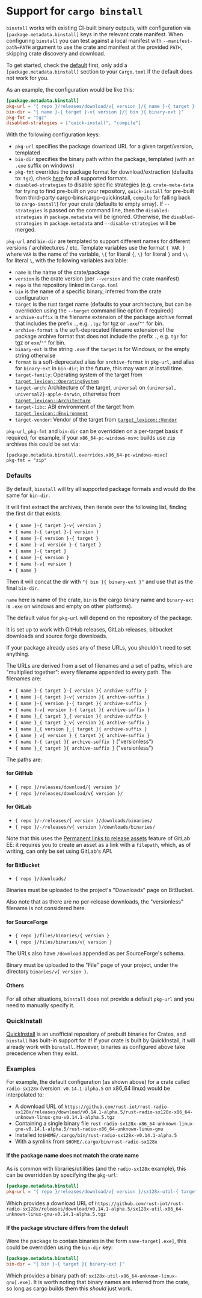 # Support for `cargo binstall`

`binstall` works with existing CI-built binary outputs, with configuration via `[package.metadata.binstall]` keys in the relevant crate manifest.
When configuring `binstall` you can test against a local manifest with `--manifest-path=PATH` argument to use the crate and manifest at the provided `PATH`, skipping crate discovery and download.

To get started, check the [default](#Defaults) first, only add a `[package.metadata.binstall]` section
to your `Cargo.toml` if the default does not work for you.

As an example, the configuration would be like this:

```toml
[package.metadata.binstall]
pkg-url = "{ repo }/releases/download/v{ version }/{ name }-{ target }-v{ version }{ archive-suffix }"
bin-dir = "{ name }-{ target }-v{ version }/{ bin }{ binary-ext }"
pkg-fmt = "tgz"
disabled-strategies = ["quick-install", "compile"]
```

With the following configuration keys:

- `pkg-url` specifies the package download URL for a given target/version, templated
- `bin-dir` specifies the binary path within the package, templated (with an `.exe` suffix on windows)
- `pkg-fmt` overrides the package format for download/extraction (defaults to: `tgz`), check [here](https://docs.rs/binstalk-types/latest/binstalk_types/cargo_toml_binstall/enum.PkgFmt.html) for all supported formats.
- `disabled-strategies` to disable specific strategies (e.g. `crate-meta-data` for trying to find pre-built on your repository,
  `quick-install` for pre-built from third-party cargo-bins/cargo-quickinstall, `compile` for falling back to `cargo-install`)
  for your crate (defaults to empty array).
  If `--strategies` is passed on the command line, then the `disabled-strategies` in `package.metadata` will be ignored.
  Otherwise, the `disabled-strategies` in `package.metadata` and `--disable-strategies` will be merged.


`pkg-url` and `bin-dir` are templated to support different names for different versions / architectures / etc.
Template variables use the format `{ VAR }` where `VAR` is the name of the variable,
`\{` for literal `{`, `\}` for literal `}` and `\\` for literal `\`,
with the following variables available:
- `name` is the name of the crate/package
- `version` is the crate version (per `--version` and the crate manifest)
- `repo` is the repository linked in `Cargo.toml`
- `bin` is the name of a specific binary, inferred from the crate configuration
- `target` is the rust target name (defaults to your architecture, but can be overridden using the `--target` command line option if required()
- `archive-suffix` is the filename extension of the package archive format that includes the prefix `.`, e.g. `.tgz` for tgz or `.exe`/`""` for bin.
- `archive-format` is the soft-deprecated filename extension of the package archive format that does not include the prefix `.`, e.g. `tgz` for tgz or `exe`/`""` for bin.
- `binary-ext` is the string `.exe` if the `target` is for Windows, or the empty string otherwise
- `format` is a soft-deprecated alias for `archive-format` in `pkg-url`, and alias for `binary-ext` in `bin-dir`; in the future, this may warn at install time.
- `target-family`: Operating system of the target from [`target_lexicon::OperatingSystem`]
- `target-arch`: Architecture of the target, `universal` on `{universal, universal2}-apple-darwin`,
  otherwise from [`target_lexicon::Architecture`]
- `target-libc`: ABI environment of the target from [`target_lexicon::Environment`]
- `target-vendor`: Vendor of the target from [`target_lexicon::Vendor`]

[`target_lexicon::OperatingSystem`]: https://docs.rs/target-lexicon/latest/target_lexicon/enum.OperatingSystem.html
[`target_lexicon::Architecture`]: https://docs.rs/target-lexicon/latest/target_lexicon/enum.Architecture.html
[`target_lexicon::Environment`]: https://docs.rs/target-lexicon/latest/target_lexicon/enum.Environment.html
[`target_lexicon::Vendor`]: https://docs.rs/target-lexicon/latest/target_lexicon/enum.Vendor.html

`pkg-url`, `pkg-fmt` and `bin-dir` can be overridden on a per-target basis if required, for example, if your `x86_64-pc-windows-msvc` builds use `zip` archives this could be set via:

```
[package.metadata.binstall.overrides.x86_64-pc-windows-msvc]
pkg-fmt = "zip"
```

### Defaults

By default, `binstall` will try all supported package formats and would do the same for `bin-dir`.

It will first extract the archives, then iterate over the following list, finding the first dir
that exists:

 - `{ name }-{ target }-v{ version }`
 - `{ name }-{ target }-{ version }`
 - `{ name }-{ version }-{ target }`
 - `{ name }-v{ version }-{ target }`
 - `{ name }-{ target }`
 - `{ name }-{ version }`
 - `{ name }-v{ version }`
 - `{ name }`

Then it will concat the dir with `"{ bin }{ binary-ext }"` and use that as the final `bin-dir`.

`name` here is name of the crate, `bin` is the cargo binary name and `binary-ext` is `.exe`
on windows and empty on other platforms).

The default value for `pkg-url` will depend on the repository of the package.

It is set up to work with GitHub releases, GitLab releases, bitbucket downloads
and source forge downloads.

If your package already uses any of these URLs, you shouldn't need to set anything.

The URLs are derived from a set of filenames and a set of paths, which are
"multiplied together": every filename appended to every path. The filenames
are:

- `{ name }-{ target }-{ version }{ archive-suffix }`
- `{ name }-{ target }-v{ version }{ archive-suffix }`
- `{ name }-{ version }-{ target }{ archive-suffix }`
- `{ name }-v{ version }-{ target }{ archive-suffix }`
- `{ name }_{ target }_{ version }{ archive-suffix }`
- `{ name }_{ target }_v{ version }{ archive-suffix }`
- `{ name }_{ version }_{ target }{ archive-suffix }`
- `{ name }_v{ version }_{ target }{ archive-suffix }`
- `{ name }-{ target }{ archive-suffix }` ("versionless")
- `{ name }_{ target }{ archive-suffix }` ("versionless")

The paths are:

#### for GitHub

- `{ repo }/releases/download/{ version }/`
- `{ repo }/releases/download/v{ version }/`

#### for GitLab

- `{ repo }/-/releases/{ version }/downloads/binaries/`
- `{ repo }/-/releases/v{ version }/downloads/binaries/`

Note that this uses the [Permanent links to release assets][gitlab-permalinks]
feature of GitLab EE: it requires you to create an asset as a link with a
`filepath`, which, as of writing, can only be set using GitLab's API.

[gitlab-permalinks]: https://docs.gitlab.com/ee/user/project/releases/index.html#permanent-links-to-latest-release-assets

#### for BitBucket

- `{ repo }/downloads/`

Binaries must be uploaded to the project's "Downloads" page on BitBucket.

Also note that as there are no per-release downloads, the "versionless"
filename is not considered here.

#### for SourceForge

- `{ repo }/files/binaries/{ version }`
- `{ repo }/files/binaries/v{ version }`

The URLs also have `/download` appended as per SourceForge's schema.

Binary must be uploaded to the "File" page of your project, under the directory
`binaries/v{ version }`.

#### Others

For all other situations, `binstall` does not provide a default `pkg-url` and
you need to manually specify it.

### QuickInstall

[QuickInstall](https://github.com/alsuren/cargo-quickinstall) is an unofficial repository of prebuilt binaries for Crates, and `binstall` has built-in support for it! If your crate is built by QuickInstall, it will already work with `binstall`. However, binaries as configured above take precedence when they exist.

### Examples

For example, the default configuration (as shown above) for a crate called `radio-sx128x` (version: `v0.14.1-alpha.5` on x86\_64 linux) would be interpolated to:

- A download URL of `https://github.com/rust-iot/rust-radio-sx128x/releases/download/v0.14.1-alpha.5/rust-radio-sx128x-x86_64-unknown-linux-gnu-v0.14.1-alpha.5.tgz`
- Containing a single binary file `rust-radio-sx128x-x86_64-unknown-linux-gnu-v0.14.1-alpha.5/rust-radio-x86_64-unknown-linux-gnu`
- Installed to`$HOME/.cargo/bin/rust-radio-sx128x-v0.14.1-alpha.5`
- With a symlink from `$HOME/.cargo/bin/rust-radio-sx128x`

####  If the package name does not match the crate name

As is common with libraries/utilities (and the `radio-sx128x` example), this can be overridden by specifying the `pkg-url`:

```toml
[package.metadata.binstall]
pkg-url = "{ repo }/releases/download/v{ version }/sx128x-util-{ target }-v{ version }{ archive-suffix }"
```

Which provides a download URL of `https://github.com/rust-iot/rust-radio-sx128x/releases/download/v0.14.1-alpha.5/sx128x-util-x86_64-unknown-linux-gnu-v0.14.1-alpha.5.tgz`


####  If the package structure differs from the default

Were the package to contain binaries in the form `name-target[.exe]`, this could be overridden using the `bin-dir` key:

```toml
[package.metadata.binstall]
bin-dir = "{ bin }-{ target }{ binary-ext }"
```

Which provides a binary path of: `sx128x-util-x86_64-unknown-linux-gnu[.exe]`. It is worth noting that binary names are inferred from the crate, so long as cargo builds them this _should_ just work.
